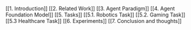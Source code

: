 [[1. Introduction]]
[[2. Related Work]]
[[3. Agent Paradigm]]
[[4. Agent Foundation Model]]
[[5. Tasks]]
	[[5.1. Robotics Task]] 
	[[5.2. Gaming Task]] 
	[[5.3 Healthcare Task]] 
[[6. Experiments]] 
[[7. Conclusion and thoughts]] 


